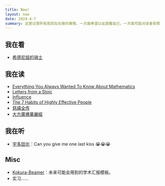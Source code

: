 ```yaml
---
title: Now!
layout: now
date: 2024-4-7
summary: 这里记录所有我现在在做的事情，一方面希望以此提醒自己，一方面可能对读者有帮助。
---
```



## 我在看

- [希德尼娅的骑士](https://movie.douban.com/subject/24700703/)

## 我在读

- [Everything You Always Wanted To Know About Mathematics](https://www.math.cmu.edu/~jmackey/151_128/bws_book.pdf)
- [Letters from a Stoic](https://book.douban.com/subject/1364821/)
- [Influence](https://book.douban.com/subject/2121856/)
- [The 7 Habits of Highly Effective People](https://book.douban.com/subject/1427920/)
- [慈禧全传](https://book.douban.com/subject/26305373/)
- [大方廣佛華嚴經](https://book.douban.com/subject/2057229/)

## 我在听

- [宇多田光](https://www.utadahikaru.jp/en/)：Can you give me one last kiss 😭😭😭

## Misc

- [Kokura-Beamer](https://github.com/Falldio/Kokura-Beamer)：未来可能会用到的学术汇报模板。
- 实习……